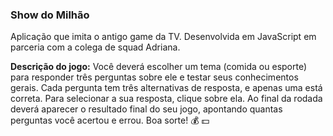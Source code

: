 ### Show do Milhão

Aplicação que imita o antigo game da TV. Desenvolvida em JavaScript em parceria com a colega de squad Adriana.<br>

__Descrição do jogo:__ 
Você deverá escolher um tema (comida ou esporte) para responder três perguntas sobre ele e testar seus conhecimentos gerais. 
Cada pergunta tem três alternativas de resposta, e apenas uma está correta. 
Para selecionar a sua resposta, clique sobre ela. 
Ao final da rodada deverá aparecer o resultado final do seu jogo, apontando quantas perguntas você acertou e errou.
Boa sorte! :moneybag: :dollar:
